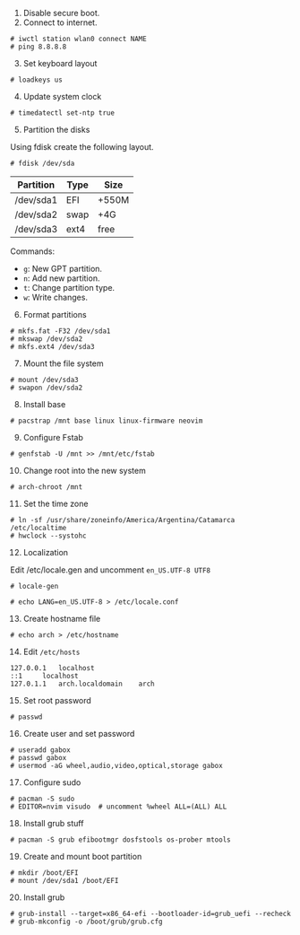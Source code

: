 1. Disable secure boot.
2. Connect to internet.
```
# iwctl station wlan0 connect NAME
# ping 8.8.8.8
```

3. Set keyboard layout
```
# loadkeys us
```

4. Update system clock
```
# timedatectl set-ntp true
```

5. Partition the disks

Using fdisk create the following layout.
```
# fdisk /dev/sda
```

| Partition | Type | Size  |
|-----------|------|-------|
| /dev/sda1 | EFI  | +550M |
| /dev/sda2 | swap | +4G   |
| /dev/sda3 | ext4 | free  |

Commands:
- `g`: New GPT partition.
- `n`: Add new partition.
- `t`: Change partition type.
- `w`: Write changes.

6. Format partitions
```
# mkfs.fat -F32 /dev/sda1
# mkswap /dev/sda2
# mkfs.ext4 /dev/sda3
```

7. Mount the file system
```
# mount /dev/sda3
# swapon /dev/sda2
```

8. Install base
```
# pacstrap /mnt base linux linux-firmware neovim
```

9. Configure Fstab
```
# genfstab -U /mnt >> /mnt/etc/fstab
```

10. Change root into the new system
```
# arch-chroot /mnt
```

11. Set the time zone
```
# ln -sf /usr/share/zoneinfo/America/Argentina/Catamarca /etc/localtime
# hwclock --systohc
```

12. Localization

Edit /etc/locale.gen and uncomment `en_US.UTF-8 UTF8`
```
# locale-gen
```

```
# echo LANG=en_US.UTF-8 > /etc/locale.conf
```

13. Create hostname file
```
# echo arch > /etc/hostname
```

14. Edit `/etc/hosts`
```
127.0.0.1	localhost
::1		localhost
127.0.1.1	arch.localdomain	arch
```

15. Set root password

```
# passwd
```

16. Create user and set password

```
# useradd gabox
# passwd gabox
# usermod -aG wheel,audio,video,optical,storage gabox
```

17. Configure sudo

```
# pacman -S sudo
# EDITOR=nvim visudo  # uncomment %wheel ALL=(ALL) ALL
```

18. Install grub stuff

```
# pacman -S grub efibootmgr dosfstools os-prober mtools
```

19. Create and mount boot partition

```
# mkdir /boot/EFI
# mount /dev/sda1 /boot/EFI
```

20. Install grub

```
# grub-install --target=x86_64-efi --bootloader-id=grub_uefi --recheck
# grub-mkconfig -o /boot/grub/grub.cfg
```
